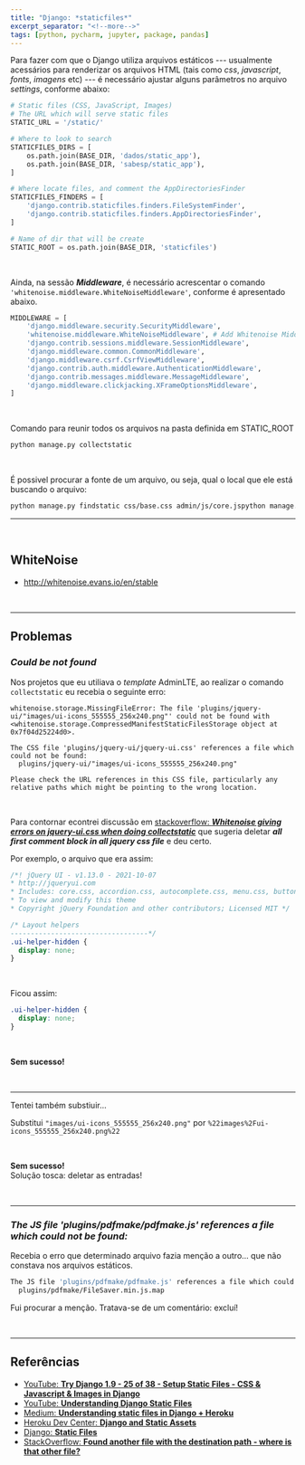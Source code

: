 ```yaml
---
title: "Django: *staticfiles*"
excerpt_separator: "<!--more-->"
tags: [python, pycharm, jupyter, package, pandas]
---
```


Para fazer com que o Django utiliza arquivos estáticos --- usualmente acessários para renderizar os arquivos HTML (tais como _css_, _javascript_, _fonts_, _imagens_ etc) --- é necessário ajustar alguns parâmetros no arquivo _settings_, conforme abaixo:

```python
# Static files (CSS, JavaScript, Images)
# The URL which will serve static files
STATIC_URL = '/static/'

# Where to look to search
STATICFILES_DIRS = [
    os.path.join(BASE_DIR, 'dados/static_app'),
    os.path.join(BASE_DIR, 'sabesp/static_app'),
]

# Where locate files, and comment the AppDirectoriesFinder
STATICFILES_FINDERS = [
    'django.contrib.staticfiles.finders.FileSystemFinder',
    'django.contrib.staticfiles.finders.AppDirectoriesFinder',
]

# Name of dir that will be create
STATIC_ROOT = os.path.join(BASE_DIR, 'staticfiles')
```

<br>

Ainda, na sessão **_Middleware_**, é necessário acrescentar o comando `'whitenoise.middleware.WhiteNoiseMiddleware'`, conforme é apresentado abaixo.

```python
MIDDLEWARE = [
    'django.middleware.security.SecurityMiddleware',
    'whitenoise.middleware.WhiteNoiseMiddleware', # Add Whitenoise Middleware
    'django.contrib.sessions.middleware.SessionMiddleware',
    'django.middleware.common.CommonMiddleware',
    'django.middleware.csrf.CsrfViewMiddleware',
    'django.contrib.auth.middleware.AuthenticationMiddleware',
    'django.contrib.messages.middleware.MessageMiddleware',
    'django.middleware.clickjacking.XFrameOptionsMiddleware',
]
```

<br>

Comando para reunir todos os arquivos na pasta definida em STATIC_ROOT

```bash
python manage.py collectstatic
```

<br>

É possivel procurar a fonte de um arquivo, ou seja, qual o local que ele está buscando o arquivo:

```bash
python manage.py findstatic css/base.css admin/js/core.jspython manage.py
```

---

<br>

## WhiteNoise

- http://whitenoise.evans.io/en/stable

<br>

---

## Problemas

### _Could be not found_

Nos projetos que eu utiliava o _template_ AdminLTE, ao realizar o comando `collectstatic` eu recebia o seguinte erro:

```
whitenoise.storage.MissingFileError: The file 'plugins/jquery-ui/"images/ui-icons_555555_256x240.png"' could not be found with <whitenoise.storage.CompressedManifestStaticFilesStorage object at 0x7f04d25224d0>.

The CSS file 'plugins/jquery-ui/jquery-ui.css' references a file which could not be found:
  plugins/jquery-ui/"images/ui-icons_555555_256x240.png"

Please check the URL references in this CSS file, particularly any
relative paths which might be pointing to the wrong location.

```

<br>

Para contornar econtrei discussão em [stackoverflow: **_Whitenoise giving errors on jquery-ui.css when doing collectstatic_**](https://stackoverflow.com/questions/47238946/whitenoise-giving-errors-on-jquery-ui-css-when-doing-collectstatic) que sugeria deletar **_all first comment block in all jquery css file_** e deu certo.

Por exemplo, o arquivo que era assim:

```css
/*! jQuery UI - v1.13.0 - 2021-10-07
* http://jqueryui.com
* Includes: core.css, accordion.css, autocomplete.css, menu.css, button.css, controlgroup.css, checkboxradio.css, datepicker.css, dialog.css, draggable.css, resizable.css, progressbar.css, selectable.css, selectmenu.css, slider.css, sortable.css, spinner.css, tabs.css, tooltip.css, theme.css
* To view and modify this theme
* Copyright jQuery Foundation and other contributors; Licensed MIT */

/* Layout helpers
----------------------------------*/
.ui-helper-hidden {
  display: none;
}
```

<br>

Ficou assim:

```css
.ui-helper-hidden {
  display: none;
}
```

<br>

**Sem sucesso!**

<br>

---

Tentei também substiuir...

Substitui `"images/ui-icons_555555_256x240.png"` por `%22images%2Fui-icons_555555_256x240.png%22`

<br>

**Sem sucesso!**<br>
Solução tosca: deletar as entradas!

<br>

---

### _The JS file 'plugins/pdfmake/pdfmake.js' references a file which could not be found:_

Recebia o erro que determinado arquivo fazia menção a outro... que não constava nos arquivos estáticos.

```bash
The JS file 'plugins/pdfmake/pdfmake.js' references a file which could not be found:
  plugins/pdfmake/FileSaver.min.js.map
```

Fui procurar a menção. Tratava-se de um comentário: excluí!

<br>

---

## Referências

- [YouTube: **Try Django 1.9 - 25 of 38 - Setup Static Files - CSS & Javascript & Images in Django**](https://www.youtube.com/watch?v=YH-ipgxlJzs)
- [YouTube: **Understanding Django Static Files**](https://www.youtube.com/watch?v=w9F9k-JHvcQ)
- [Medium: **Understanding static files in Django + Heroku**](https://medium.com/@vonkunesnewton/understanding-static-files-in-django-heroku-1b8d2f003977)
- [Heroku Dev Center: **Django and Static Assets**](https://devcenter.heroku.com/articles/django-assets)
- [Django: **Static Files**](https://docs.djangoproject.com/en/3.0/howto/static-files/)
- [StackOverflow: **Found another file with the destination path - where is that other file?**](https://stackoverflow.com/questions/35571256/found-another-file-with-the-destination-path-where-is-that-other-file)

